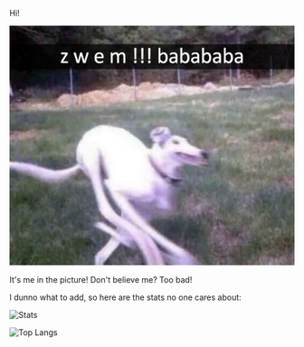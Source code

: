 Hi!

![](pic.jpg#center)

It's me in the picture! Don't believe me? Too bad!

I dunno what to add, so here are the stats no one cares about:

![Stats](https://github-readme-stats.vercel.app/api?username=olekzonder&show_icons=true&theme=transparent)

![Top Langs](https://github-readme-stats.vercel.app/api/top-langs/?username=olekzonder)